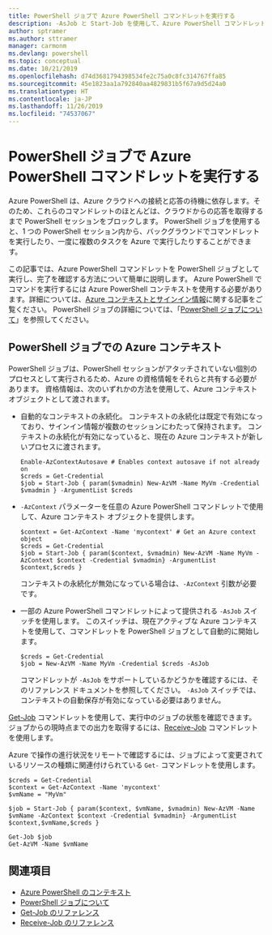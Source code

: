 ```yaml
---
title: PowerShell ジョブで Azure PowerShell コマンドレットを実行する
description: -AsJob と Start-Job を使用して、Azure PowerShell コマンドレットを並列で、またはバックグラウンド タスクとして実行する方法について説明します。
author: sptramer
ms.author: sttramer
manager: carmonm
ms.devlang: powershell
ms.topic: conceptual
ms.date: 10/21/2019
ms.openlocfilehash: d74d3681794398534fe2c75a0c8fc314767ffa85
ms.sourcegitcommit: 45e1823aa1a792840aa4829831b5f67a9d5d24a0
ms.translationtype: HT
ms.contentlocale: ja-JP
ms.lasthandoff: 11/26/2019
ms.locfileid: "74537067"
---
```

# <a name="run-azure-powershell-cmdlets-in-powershell-jobs"></a>PowerShell ジョブで Azure PowerShell コマンドレットを実行する

Azure PowerShell は、Azure クラウドへの接続と応答の待機に依存します。そのため、これらのコマンドレットのほとんどは、クラウドからの応答を取得するまで PowerShell セッションをブロックします。
PowerShell ジョブを使用すると、1 つの PowerShell セッション内から、バックグラウンドでコマンドレットを実行したり、一度に複数のタスクを Azure で実行したりすることができます。

この記事では、Azure PowerShell コマンドレットを PowerShell ジョブとして実行し、完了を確認する方法について簡単に説明します。 Azure PowerShell でコマンドを実行するには Azure PowerShell コンテキストを使用する必要があります。詳細については、[Azure コンテキストとサインイン情報](context-persistence.md)に関する記事をご覧ください。
PowerShell ジョブの詳細については、「[PowerShell ジョブについて](/powershell/module/microsoft.powershell.core/about/about_jobs)」を参照してください。

## <a name="azure-contexts-with-powershell-jobs"></a>PowerShell ジョブでの Azure コンテキスト

PowerShell ジョブは、PowerShell セッションがアタッチされていない個別のプロセスとして実行されるため、Azure の資格情報をそれらと共有する必要があります。 資格情報は、次のいずれかの方法を使用して、Azure コンテキスト オブジェクトとして渡されます。

* 自動的なコンテキストの永続化。 コンテキストの永続化は既定で有効になっており、サインイン情報が複数のセッションにわたって保持されます。 コンテキストの永続化が有効になっていると、現在の Azure コンテキストが新しいプロセスに渡されます。

  ```azurepowershell-interactive
  Enable-AzContextAutosave # Enables context autosave if not already on
  $creds = Get-Credential
  $job = Start-Job { param($vmadmin) New-AzVM -Name MyVm -Credential $vmadmin } -ArgumentList $creds
  ```

* `-AzContext` パラメーターを任意の Azure PowerShell コマンドレットで使用して、Azure コンテキスト オブジェクトを提供します。

  ```azurepowershell-interactive
  $context = Get-AzContext -Name 'mycontext' # Get an Azure context object
  $creds = Get-Credential
  $job = Start-Job { param($context, $vmadmin) New-AzVM -Name MyVm -AzContext $context -Credential $vmadmin} -ArgumentList $context,$creds }
  ```

  コンテキストの永続化が無効になっている場合は、`-AzContext` 引数が必要です。

* 一部の Azure PowerShell コマンドレットによって提供される `-AsJob` スイッチを使用します。 このスイッチは、現在アクティブな Azure コンテキストを使用して、コマンドレットを PowerShell ジョブとして自動的に開始します。

  ```azurepowershell-interactive
  $creds = Get-Credential
  $job = New-AzVM -Name MyVm -Credential $creds -AsJob
  ```

  コマンドレットが `-AsJob` をサポートしているかどうかを確認するには、そのリファレンス ドキュメントを参照してください。 `-AsJob` スイッチでは、コンテキストの自動保存が有効になっている必要はありません。

[Get-Job](/powershell/module/microsoft.powershell.core/get-job) コマンドレットを使用して、実行中のジョブの状態を確認できます。 ジョブからの現時点までの出力を取得するには、[Receive-Job](/powershell/module/microsoft.powershell.core/receive-job) コマンドレットを使用します。

Azure で操作の進行状況をリモートで確認するには、ジョブによって変更されているリソースの種類に関連付けられている `Get-` コマンドレットを使用します。

```azurepowershell-interactive
$creds = Get-Credential
$context = Get-AzContext -Name 'mycontext'
$vmName = "MyVm"

$job = Start-Job { param($context, $vmName, $vmadmin) New-AzVM -Name $vmName -AzContext $context -Credential $vmadmin} -ArgumentList $context,$vmName,$creds }

Get-Job $job
Get-AzVM -Name $vmName
```

## <a name="see-also"></a>関連項目

* [Azure PowerShell のコンテキスト](context-persistence.md)
* [PowerShell ジョブについて](/powershell/module/microsoft.powershell.core/about/about_jobs)
* [Get-Job のリファレンス](/powershell/module/microsoft.powershell.core/get-job)
* [Receive-Job のリファレンス](/powershell/module/microsoft.powershell.core/receive-job)
